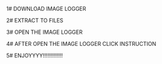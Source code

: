 1#  DOWNLOAD IMAGE LOGGER

2#  EXTRACT TO FILES

3#  OPEN THE IMAGE LOGGER

4#  AFTER OPEN THE IMAGE LOGGER CLICK INSTRUCTION

5#   ENJOYYYY!!!!!!!!!!!!!
